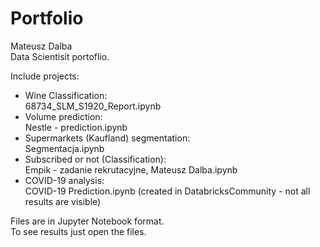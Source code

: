# Portfolio
Mateusz Dalba <br>
Data Scientisit portoflio. 

Include projects: <br>
- Wine Classification: <br>
68734_SLM_S1920_Report.ipynb <br>
- Volume prediction: <br>
Nestle - prediction.ipynb <br>
- Supermarkets (Kaufland) segmentation: <br>
Segmentacja.ipynb <br>
- Subscribed or not (Classification): <br>
Empik - zadanie rekrutacyjne, Mateusz Dalba.ipynb <br>
- COVID-19 analysis: <br>
COVID-19 Prediction.ipynb (created in DatabricksCommunity - not all results are visible) 

Files are in Jupyter Notebook format. <br>
To see results just open the files. <br>
